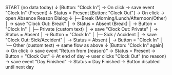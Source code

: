 START (no data today)
↓
[Button: "Clock In"]
→ On click → save event "Clock In" (Present)
↓
Status = Present
[Button: "Clock Out"]
→ On click → open Absence Reason Dialog
↓
├─ Break (Morning/Lunch/Afternoon/Other)
│ → save "Clock Out: Break"
│ → Status = Absent (Break)
│ → Button = "Clock In"
│
├─ Private (custom text)
│ → save "Clock Out: Private"
│ → Status = Absent
│ → Button = "Clock In"
│
├─ Sick / Accident
│ → save "Clock Out: Sick/Accident"
│ → Status = Absent
│ → Button = "Clock In"
│
└─ Other (custom text)
→ same flow as above
↓
[Button: "Clock In" again]
→ On click → save event "Return from {reason}"
→ Status = Present
→ Button = "Clock Out"
↓
At end of day → user clicks "Clock Out" (no reason)
→ save event "Day Finished"
→ Status = Day Finished
→ Button disabled until next day
